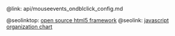 @link: api/mouseevents_ondblclick_config.md

@seolinktop: [open source html5 framework](https://webix.com)
@seolink: [javascript organization chart](https://webix.com/widget/organogram/)